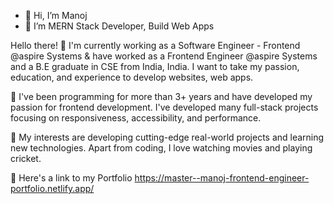 - 👋 Hi, I’m Manoj
- 👀 I’m MERN Stack Developer, Build Web Apps


Hello there! 
📌 I'm currently working as a Software Engineer - Frontend @aspire Systems & have worked as a Frontend Engineer @aspire Systems and a B.E graduate in CSE from India, India. I want to take my passion, education, and experience to develop websites, web apps.

📌 I've been programming for more than 3+ years and have developed my passion for frontend development. I've developed many full-stack projects focusing on responsiveness, accessibility, and performance.

📌 My interests are developing cutting-edge real-world projects and learning new technologies. Apart from coding, I love watching movies and playing cricket.

📌 Here's a link to my Portfolio 
https://master--manoj-frontend-engineer-portfolio.netlify.app/

